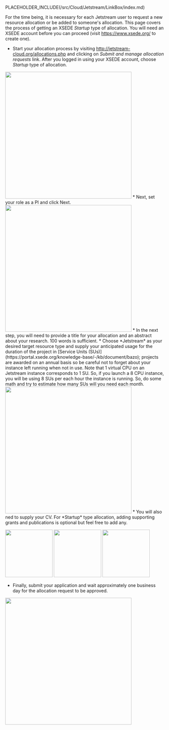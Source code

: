 PLACEHOLDER_INCLUDE(/src/Cloud/Jetstream/LinkBox/index.md)

For the time being, it is necessary for each Jetstream user to request a new resource allocation or be added to someone's allocation. This page covers the process of getting an XSEDE *Startup* type of allocation. You will need an XSEDE account before you can proceed (visit https://www.xsede.org/ to create one).

* Start your allocation process by visiting http://jetstream-cloud.org/allocations.php and clicking on *Submit and manage allocation requests* link. After you logged in using your XSEDE account, choose *Startup* type of allocation.

<img src="http://i.imgur.com/8RPpGbC.png" alt="" width=400 />
* Next, set your role as a PI and click Next.

<img src="http://i.imgur.com/xqfxW30.png" alt="" width=400 />
* In the next step, you will need to provide a title for your allocation and an abstract about your research. 100 words is sufficient. 
* Choose *Jetstream* as your desired target resource type and supply your anticipated usage for the duration of the project in [Service Units (SUs)](https://portal.xsede.org/knowledge-base/-/kb/document/bazo); projects are awarded on an annual basis so be careful not to forget about your instance left running when not in use. Note that 1 virtual CPU on an Jetstream instance corresponds to 1 SU. So, if you launch a 8 CPU instance, you will be using 8 SUs per each hour the instance is running. So, do some math and try to estimate how many SUs will you need each month.

<img src="http://i.imgur.com/BS9h6Kn.png" alt="" width=400 />
* You will also ned to supply your CV. For *Startup* type allocation, adding supporting grants and publications is optional but feel free to add any.

<img src="http://i.imgur.com/jlVRiTk.png" alt="" width=150 /> <img src="http://i.imgur.com/e1r3q0a.png" alt="" width=150 /> <img src="http://i.imgur.com/IfMUenh.png" alt="" width=150 />
* Finally, submit your application and wait approximately one business day for the allocation request to be approved.

<img src="http://i.imgur.com/BgL7Phr.png" alt="" width=400 />
